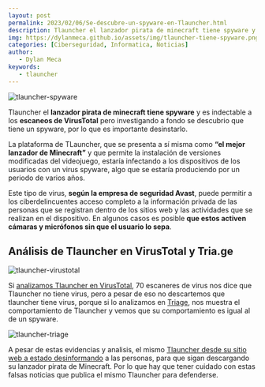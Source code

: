 ```yaml
---
layout: post
permalink: 2023/02/06/Se-descubre-un-spyware-en-Tlauncher.html
description: Tlauncher el lanzador pirata de minecraft tiene spyware y es indectable a los escaneos de VirusTotal pero investigando a fondo se descubrio que tiene un spyware, por lo que es importante desinstarlo 
img: https://dylanmeca.github.io/assets/img/tlauncher-tiene-spyware.png
categories: [Ciberseguridad, Informatica, Noticias]
author:
   - Dylan Meca
keywords:
   - tlauncher
---
```


![tlauncher-spyware](https://dylanmeca.github.io/assets/img/tlauncher-tiene-spyware.png)

Tlauncher el **lanzador pirata de minecraft tiene spyware** y es indectable a los **escaneos de VirusTotal** pero investigando a 
fondo se descubrio que tiene un spyware, por lo que es importante desinstarlo.

La plataforma de TLauncher, que se presenta a sí misma como **“el mejor lanzador de Minecraft”** y que permite la 
instalación de versiones modificadas del videojuego, estaría infectando a los dispositivos de los usuarios con un virus spyware, 
algo que se estaría produciendo por un periodo de varios años.

Este tipo de virus, **según la empresa de seguridad Avast**, puede permitir a los ciberdelincuentes acceso completo a la
información privada de las personas que se registran dentro de los sitios web y las actividades que se realizan en el dispositivo. 
En algunos casos es posible **que estos activen cámaras y micrófonos sin que el usuario lo sepa**.

## Análisis de Tlauncher en VirusTotal y Tria.ge

![tlauncher-virustotal](https://dylanmeca.github.io/assets/img/tlauncher-virustotal.png)

Si [analizamos Tlauncher en VirusTotal](https://www.virustotal.com/gui/file/318df7404e6c4d5538a6d31997b95af52bbb8d40caf5553b3cbd9b1bc4f6db96), 70 escaneres de virus nos dice que Tlauncher no tiene virus, pero a pesar de eso no descartemos que tlauncher tiene virus, porque si lo analizamos en [Triage](https://tria.ge/), nos muestra el comportamiento de Tlauncher y vemos que su comportamiento es igual al de un spyware. 

![tlauncher-triage](https://dylanmeca.github.io/assets/img/tlauncher-triage.png)

A pesar de estas evidencias y analisis, el mismo [Tlauncher desde su sitio web a estado desinformando](https://tlauncher.org/en/news_26/no-spyware-tl_18725.html) a las personas, para que sigan descargando su lanzador pirata de Minecraft. Por lo que hay que tener cuidado con estas falsas noticias que publica el mismo Tlauncher para defenderse. 
